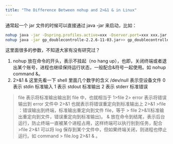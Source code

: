 ```yaml
---
title: "The Difference Between nohup and 2>&1 & in Linux"
---
```



通常起一个 jar 文件的时候可以直接通过 java -jar 来启动，比如：

```bash
nohup java -jar -Dspring.profiles.active=xxx -Dserver.port=xxx xxx.jar >security.out 2>&1 &
nohup java -jar gp_doublecontrolle-2.2.6-11-03.jar>> gp_doublecontrolle_2021_1103.log 2>&1 &
```

这里面很多的参数，不知道大家有没有研究过？

1. nohup
   放在命令的开头，表示不挂起（no hang up），也即，关闭终端或者退出某个账号，进程也继续保持运行状态，一般配合&符号一起使用。如 nohup command &。
2. 2>&1 &
   这里先看一下 shell 里面几个数字的含义
   /dev/null 表示空设备文件
   0 表示 stdin 标准输入
   1 表示 stdout 标准输出
   2 表示 stderr 标准错误

> file 表示将标准输出输出到 file 中，也就相当于 1>file
> 2> error 表示将错误输出到 error 文件中
> 2>&1 也就表示将错误重定向到标准输出上
> 2>&1 >file ：错误输出到终端，标准输出重定向到文件 file，等于 > file 2>&1(标准输出重定向到文件，错误重定向到标准输出)。
> & 放在命令到结尾，表示后台运行，防止终端一直被某个进程占用，这样终端可以执行别到任务，配合 >file 2>&1 可以将 log 保存到某个文件中，但如果终端关闭，则进程也停止运行。如 command > file.log 2>&1 & 。
